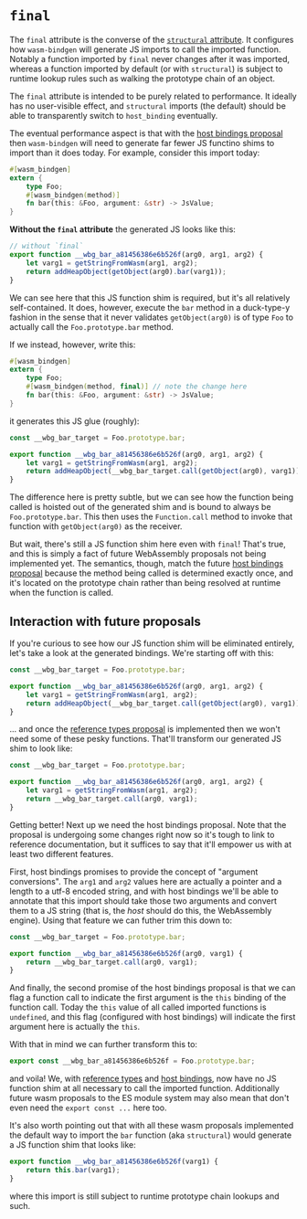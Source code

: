 # `final`

The `final` attribute is the converse of the [`structural`
attribute](structural.html). It configures how `wasm-bindgen` will generate JS
imports to call the imported function. Notably a function imported by `final`
never changes after it was imported, whereas a function imported by default (or
with `structural`) is subject to runtime lookup rules such as walking the
prototype chain of an object.

[host-bindings]: https://github.com/WebAssembly/host-bindings
[reference-types]: https://github.com/WebAssembly/reference-types

The `final` attribute is intended to be purely related to performance. It
ideally has no user-visible effect, and `structural` imports (the default)
should be able to transparently switch to `host_binding` eventually.

The eventual performance aspect is that with the [host bindings
proposal][host-bindings] then `wasm-bindgen` will need to generate far fewer JS
functino shims to import than it does today. For example, consider this import
today:

```rust
#[wasm_bindgen]
extern {
    type Foo;
    #[wasm_bindgen(method)]
    fn bar(this: &Foo, argument: &str) -> JsValue;
}
```

**Without the `final` attribute** the generated JS looks like this:

```js
// without `final`
export function __wbg_bar_a81456386e6b526f(arg0, arg1, arg2) {
    let varg1 = getStringFromWasm(arg1, arg2);
    return addHeapObject(getObject(arg0).bar(varg1));
}
```

We can see here that this JS function shim is required, but it's all relatively
self-contained. It does, however, execute the `bar` method in a duck-type-y
fashion in the sense that it never validates `getObject(arg0)` is of type `Foo`
to actually call the `Foo.prototype.bar` method.

If we instead, however, write this:

```rust
#[wasm_bindgen]
extern {
    type Foo;
    #[wasm_bindgen(method, final)] // note the change here
    fn bar(this: &Foo, argument: &str) -> JsValue;
}
```

it generates this JS glue (roughly):

```js
const __wbg_bar_target = Foo.prototype.bar;

export function __wbg_bar_a81456386e6b526f(arg0, arg1, arg2) {
    let varg1 = getStringFromWasm(arg1, arg2);
    return addHeapObject(__wbg_bar_target.call(getObject(arg0), varg1));
}
```

The difference here is pretty subtle, but we can see how the function being
called is hoisted out of the generated shim and is bound to always be
`Foo.prototype.bar`. This then uses the `Function.call` method to invoke that
function with `getObject(arg0)` as the receiver.

But wait, there's still a JS function shim here even with `final`! That's true,
and this is simply a fact of future WebAssembly proposals not being implemented
yet. The semantics, though, match the future [host bindings
proposal][host-bindings] because the method being called is determined exactly
once, and it's located on the prototype chain rather than being resolved at
runtime when the function is called.

## Interaction with future proposals

If you're curious to see how our JS function shim will be eliminated entirely,
let's take a look at the generated bindings. We're starting off with this:

```js
const __wbg_bar_target = Foo.prototype.bar;

export function __wbg_bar_a81456386e6b526f(arg0, arg1, arg2) {
    let varg1 = getStringFromWasm(arg1, arg2);
    return addHeapObject(__wbg_bar_target.call(getObject(arg0), varg1));
}
```

... and once the [reference types proposal][reference-types] is implemented then
we won't need some of these pesky functions. That'll transform our generated JS
shim to look like:

```js
const __wbg_bar_target = Foo.prototype.bar;

export function __wbg_bar_a81456386e6b526f(arg0, arg1, arg2) {
    let varg1 = getStringFromWasm(arg1, arg2);
    return __wbg_bar_target.call(arg0, varg1);
}
```

Getting better! Next up we need the host bindings proposal. Note that the
proposal is undergoing some changes right now so it's tough to link to reference
documentation, but it suffices to say that it'll empower us with at least two
different features.

First, host bindings promises to provide the concept of "argument conversions".
The `arg1` and `arg2` values here are actually a pointer and a length to a utf-8
encoded string, and with host bindings we'll be able to annotate that this
import should take those two arguments and convert them to a JS string (that is,
the *host* should do this, the WebAssembly engine). Using that feature we can
futher trim this down to:

```js
const __wbg_bar_target = Foo.prototype.bar;

export function __wbg_bar_a81456386e6b526f(arg0, varg1) {
    return __wbg_bar_target.call(arg0, varg1);
}
```

And finally, the second promise of the host bindings proposal is that we can
flag a function call to indicate the first argument is the `this` binding of the
function call. Today the `this` value of all called imported functions is
`undefined`, and this flag (configured with host bindings) will indicate the
first argument here is actually the `this`.

With that in mind we can further transform this to:

```js
export const __wbg_bar_a81456386e6b526f = Foo.prototype.bar;
```

and voila! We, with [reference types][reference-types] and [host
bindings][host-bindings], now have no JS function shim at all necessary to call
the imported function. Additionally future wasm proposals to the ES module
system may also mean that don't even need the `export const ...` here too.

It's also worth pointing out that with all these wasm proposals implemented the
default way to import the `bar` function (aka `structural`) would generate a JS
function shim that looks like:

```js
export function __wbg_bar_a81456386e6b526f(varg1) {
    return this.bar(varg1);
}
```

where this import is still subject to runtime prototype chain lookups and such.
